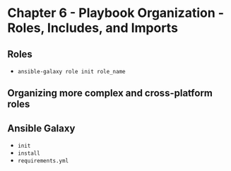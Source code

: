 # Chapter 6 - Playbook Organization - Roles, Includes, and Imports


## Roles


* `ansible-galaxy role init role_name`

## Organizing more complex and cross-platform roles



## Ansible Galaxy

* `init`
* `install`
* `requirements.yml`



